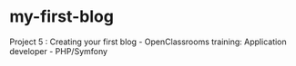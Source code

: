 # my-first-blog
Project 5 : Creating your first blog - OpenClassrooms training: Application developer - PHP/Symfony
